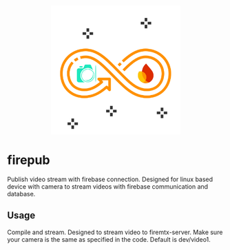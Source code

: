 <p align="center">
    <img src="assets/firepub logo.png" height=300 width=300>
</p>

# firepub
Publish video stream with firebase connection. Designed for linux based device with camera to stream videos with firebase communication and database.


## Usage
Compile and stream. Designed to stream video to firemtx-server. Make sure your camera is the same as specified in the code. Default is dev/video1.